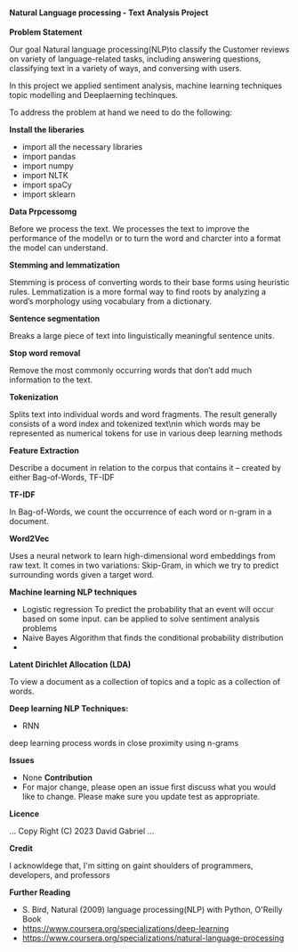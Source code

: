 
#### **Natural Language processing - Text Analysis Project** 

**Problem Statement**

Our goal Natural language processing(NLP)to classify the Customer reviews on variety of language-related tasks, including answering questions, classifying text in a variety of ways, and conversing with users.

In this project we applied sentiment analysis, machine learning techniques topic modelling and Deeplaerning techinques.

To address the problem at hand we need to do the following:

**Install the liberaries**

- import all the necessary libraries
- import pandas
- import numpy
- import NLTK
- import spaCy
- import sklearn

**Data Prpcessomg**

Before we process the text.  We processes the text to improve the performance of the model\n or to turn the word and charcter into a format the model can understand.


**Stemming and lemmatization**

Stemming is process of converting words to their base forms using heuristic rules.
Lemmatization is a more formal way to find roots by analyzing a word’s morphology using vocabulary from a dictionary.


**Sentence segmentation**

Breaks a large piece of text into linguistically meaningful sentence units.

**Stop word removal**

Remove the most commonly occurring words that don’t add much information to the text.

**Tokenization**

Splits text into individual words and word fragments. The result generally consists of a word index and tokenized text\nin which words may be represented as numerical tokens for use in various deep learning methods


**Feature Extraction**

 Describe a document in relation to the corpus that contains it – created by either Bag-of-Words, TF-IDF



**TF-IDF**

In Bag-of-Words, we count the occurrence of each word or n-gram in a document.

**Word2Vec**

Uses a neural network to learn high-dimensional word embeddings from raw text. It comes in two variations: Skip-Gram, in which we try to predict surrounding words given a target word.

**Machine learning NLP techniques**

 - Logistic regression
   To predict the probability that an event will occur based on some input. can be applied to solve sentiment analysis problems
 - Naive Bayes
   Algorithm that finds the conditional probability distribution
 - 
**Latent Dirichlet Allocation (LDA)**

 To view a document as a collection of topics and a topic as a collection of words.

**Deep learning NLP Techniques:**  
   - RNN
 
   deep learning process words in close proximity using n-grams
   
**Issues**
  - None
**Contribution**
   -  For major change, please open an issue first discuss what you would like to change. Please make sure you update test as appropriate.
   
**Licence**

...
Copy Right (C) 2023 David Gabriel
...

**Credit**

I acknowldege that, I'm sitting on gaint shoulders of programmers, developers, and professors

**Further Reading**
  - S. Bird, Natural (2009) language processing(NLP) with Python, O'Reilly Book
  - https://www.coursera.org/specializations/deep-learning
  - https://www.coursera.org/specializations/natural-language-processing
